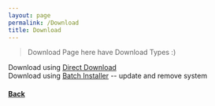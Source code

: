 ```yaml
---
layout: page
permalink: /Download
title: Download
---
```


> Download Page here have Download Types :)

Download using <a href="Assets/Downloads/Minecraft_Java_Server.bat">Direct Download</a>\
Download using <a href="Assets/Downloads/Minecraft_Server_Menu_Installer.bat">Batch Installer</a> -- update and remove system

<h4><a href=".">Back</a></h4>

<script>
</script>
